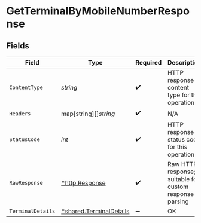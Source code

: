 # GetTerminalByMobileNumberResponse


## Fields

| Field                                                                    | Type                                                                     | Required                                                                 | Description                                                              | Example                                                                  |
| ------------------------------------------------------------------------ | ------------------------------------------------------------------------ | ------------------------------------------------------------------------ | ------------------------------------------------------------------------ | ------------------------------------------------------------------------ |
| `ContentType`                                                            | *string*                                                                 | :heavy_check_mark:                                                       | HTTP response content type for this operation                            |                                                                          |
| `Headers`                                                                | map[string][]*string*                                                    | :heavy_check_mark:                                                       | N/A                                                                      |                                                                          |
| `StatusCode`                                                             | *int*                                                                    | :heavy_check_mark:                                                       | HTTP response status code for this operation                             |                                                                          |
| `RawResponse`                                                            | [*http.Response](https://pkg.go.dev/net/http#Response)                   | :heavy_check_mark:                                                       | Raw HTTP response; suitable for custom response parsing                  |                                                                          |
| `TerminalDetails`                                                        | [*shared.TerminalDetails](../../../pkg/models/shared/terminaldetails.md) | :heavy_minus_sign:                                                       | OK                                                                       | {"terminal_phone_no":6309291183,"terminal_id":1,"terminal_type":"SPOS"}  |